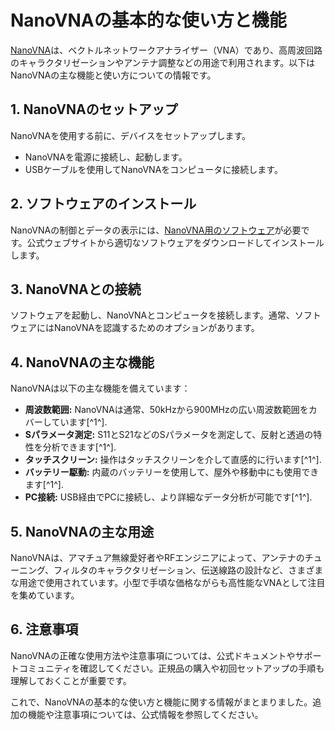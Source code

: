 # NanoVNAの基本的な使い方と機能

[NanoVNA](https://nanovna.com/)は、ベクトルネットワークアナライザー（VNA）であり、高周波回路のキャラクタリゼーションやアンテナ調整などの用途で利用されます。以下はNanoVNAの主な機能と使い方についての情報です。

## 1. NanoVNAのセットアップ

NanoVNAを使用する前に、デバイスをセットアップします。

- NanoVNAを電源に接続し、起動します。
- USBケーブルを使用してNanoVNAをコンピュータに接続します。

## 2. ソフトウェアのインストール

NanoVNAの制御とデータの表示には、[NanoVNA用のソフトウェア](https://nanovna.com/)が必要です。公式ウェブサイトから適切なソフトウェアをダウンロードしてインストールします。

## 3. NanoVNAとの接続

ソフトウェアを起動し、NanoVNAとコンピュータを接続します。通常、ソフトウェアにはNanoVNAを認識するためのオプションがあります。

## 4. NanoVNAの主な機能

NanoVNAは以下の主な機能を備えています：

- **周波数範囲:** NanoVNAは通常、50kHzから900MHzの広い周波数範囲をカバーしています[^1^].
- **Sパラメータ測定:** S11とS21などのSパラメータを測定して、反射と透過の特性を分析できます[^1^].
- **タッチスクリーン:** 操作はタッチスクリーンを介して直感的に行います[^1^].
- **バッテリー駆動:** 内蔵のバッテリーを使用して、屋外や移動中にも使用できます[^1^].
- **PC接続:** USB経由でPCに接続し、より詳細なデータ分析が可能です[^1^].

## 5. NanoVNAの主な用途

NanoVNAは、アマチュア無線愛好者やRFエンジニアによって、アンテナのチューニング、フィルタのキャラクタリゼーション、伝送線路の設計など、さまざまな用途で使用されています。小型で手頃な価格ながらも高性能なVNAとして注目を集めています。

## 6. 注意事項

NanoVNAの正確な使用方法や注意事項については、公式ドキュメントやサポートコミュニティを確認してください。正規品の購入や初回セットアップの手順も理解しておくことが重要です。

これで、NanoVNAの基本的な使い方と機能に関する情報がまとまりました。追加の機能や注意事項については、公式情報を参照してください。
